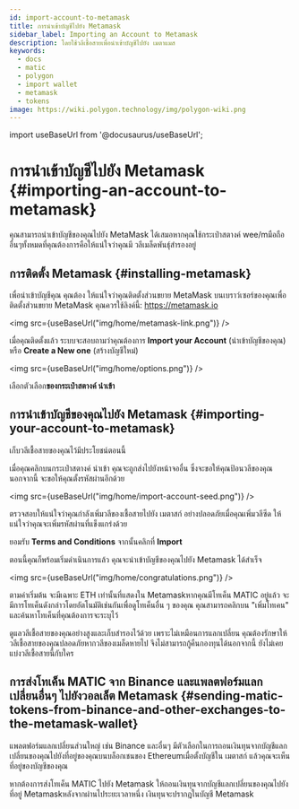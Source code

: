 ```yaml
---
id: import-account-to-metamask
title: การนำเข้าบัญชีไปยัง Metamask
sidebar_label: Importing an Account to Metamask
description: โดยใช้วลีเชื้อสายเพื่อนำเข้าบัญชีไปยัง เมตาแมส
keywords:
  - docs
  - matic
  - polygon
  - import wallet
  - metamask
  - tokens
image: https://wiki.polygon.technology/img/polygon-wiki.png
---
```

import useBaseUrl from '@docusaurus/useBaseUrl';

# การนำเข้าบัญชีไปยัง Metamask {#importing-an-account-to-metamask}

คุณสามารถนำเข้าบัญชีของคุณไปยัง MetaMask ได้เสมอหากคุณใช้กระเป๋าสตางค์ wee/mมือถืออื่นๆทั้งหมดที่คุณต้องการคือให้แน่ใจว่าคุณมี วลีเมล็ดพันธุ์สำรองอยู่

## การติดตั้ง Metamask {#installing-metamask}

เพื่อนำเข้าบัญชีคุณ คุณต้อง  ให้แน่ใจว่าคุณติดตั้งส่วนขยาย MetaMask บนเบราว์เซอร์ของคุณเพื่อติดตั้งส่วนขยาย MetaMask คุณควรใช้ลิงค์นี้: https://metamask.io

<img src={useBaseUrl("img/home/metamask-link.png")} />

เมื่อคุณติดตั้งแล้ว ระบบจะสอบถามว่าคุณต้องการ **Import your Account** (นำเข้าบัญชีของคุณ) หรือ **Create a New one** (สร้างบัญชีใหม่)

<img src={useBaseUrl("img/home/options.png")} />

เลือกตัวเลือก**ของกระเป๋าสตางค์ นำเข้า**

## การนำเข้าบัญชีของคุณไปยัง Metamask {#importing-your-account-to-metamask}

เก็บวลีเชื้อสายของคุณไว้มีประโยชน์ตอนนี้

เมื่อคุณคลิกบนกระเป๋าสตางค์ นำเข้า คุณจะถูกส่งไปยังหน้าจออื่น ซึ่งจะขอให้คุณป้อนวลีของคุณนอกจากนี้ จะขอให้คุณตั้งรหัสผ่านอีกด้วย

<img src={useBaseUrl("img/home/import-account-seed.png")} />

ตรวจสอบให้แน่ใจว่าคุณกำลังเพิ่มวลีของเชื้อสายไปยัง เมตาสก์ อย่างปลอดภัยเมื่อคุณเพิ่มวลีซีด ให้แน่ใจว่าคุณจะเพิ่มรหัสผ่านที่แข็งแกร่งด้วย

ยอมรับ **Terms and Conditions** จากนั้นคลิกที่ **Import**

ตอนนี้คุณก็พร้อมเริ่มดำเนินการแล้ว คุณจะนำเข้าบัญชีของคุณไปยัง Metamask ได้สำเร็จ

<img src={useBaseUrl("img/home/congratulations.png")} />

ตามค่าเริ่มต้น จะมีเฉพาะ ETH เท่านั้นที่แสดงใน Metamaskหากคุณมีโทเค็น MATIC อยู่แล้ว จะมีการโทเค็นดังกล่าวโดยอัตโนมัติเช่นกันเพื่อดูโทเค็นอื่น ๆ ของคุณ คุณสามารถคลิกบน "เพิ่มโทเคน" และค้นหาโทเค็นที่คุณต้องการจะระบุไว้

ดูแลวลีเชื้อสายของคุณอย่างสูงและเก็บสำรองไว้ด้วย เพราะไม่เหมือนการแลกเปลี่ยน คุณต้องรักษาให้วลีเชื้อสายของคุณปลอดภัยหากวลีของเมล็ดหายไป จึงไม่สามารถกู้คืนกองทุนได้นอกจากนี้ ยังไม่เคยแบ่งวลีเชื้อสายนี้กับใคร

## การส่งโทเค็น MATIC จาก Binance และแพลตฟอร์มแลกเปลี่ยนอื่นๆ ไปยังวอลเล็ต Metamask {#sending-matic-tokens-from-binance-and-other-exchanges-to-the-metamask-wallet}

แพลตฟอร์มแลกเปลี่ยนส่วนใหญ่ เช่น Binance และอื่นๆ มีตัวเลือกในการถอนเงินทุนจากบัญชีแลกเปลี่ยนของคุณไปยังที่อยู่ของคุณบนบล็อกเชนของ Ethereumเมื่อตั้งบัญชีใน เมตาสก์ แล้วคุณจะเห็นที่อยู่ของบัญชีของคุณ

หากต้องการส่งโทเค็น MATIC ไปยัง Metamask ให้ถอนเงินทุนจากบัญชีแลกเปลี่ยนของคุณไปยังที่อยู่ Metamaskหลังจากผ่านไประยะเวลาหนึ่ง เงินทุนจะปรากฎในบัญชี Metamask